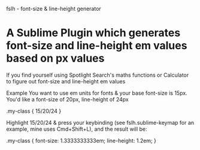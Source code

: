 fslh - font-size & line-height generator

A Sublime Plugin which generates font-size and line-height em values based on px values
====

If you find yourself using Spotlight Search's maths functions or Calculator to figure out font-size and line-height em values

Example
You want to use em units for fonts & your base font-size is 15px. You'd like a font-size of 20px, line-height of 24px

.my-class {
	15/20/24
}

Highlight 15/20/24 & press your keybinding (see fslh.sublime-keymap for an example, mine uses Cmd+Shift+L), and the result will be:

.my-class {
	font-size: 1.3333333333em;
	line-height: 1.2em;
}